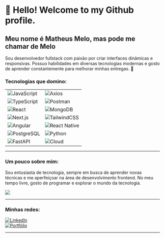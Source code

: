 # 👋 Hello! Welcome to my Github profile.
## Meu nome é Matheus Melo, mas pode me chamar de Melo

Sou desenvolvedor fullstack com paixão por criar interfaces dinâmicas e responsivas. Possuo habilidades em diversas tecnologias modernas e gosto de aprender constantemente para melhorar minhas entregas. 🚀

### Tecnologias que domino:

|                                                                          |                                                                           |
| ------------------------------------------------------------------------ | ------------------------------------------------------------------------- |
| ![JavaScript](https://img.shields.io/badge/JavaScript-F7DF1E?style=for-the-badge&logo=javascript&logoColor=black) | ![Axios](https://img.shields.io/badge/Axios-5A29E4?style=for-the-badge&logo=axios&logoColor=white) |
| ![TypeScript](https://img.shields.io/badge/TypeScript-007ACC?style=for-the-badge&logo=typescript&logoColor=white) | ![Postman](https://img.shields.io/badge/Postman-FF6C37?style=for-the-badge&logo=postman&logoColor=white) |
| ![React](https://img.shields.io/badge/React-20232A?style=for-the-badge&logo=react&logoColor=61DAFB) | ![MongoDB](https://img.shields.io/badge/MongoDB-47A248?style=for-the-badge&logo=mongodb&logoColor=white) |
| ![Next.js](https://img.shields.io/badge/Next.js-000000?style=for-the-badge&logo=nextdotjs&logoColor=white) | ![TailwindCSS](https://img.shields.io/badge/TailwindCSS-38B2AC?style=for-the-badge&logo=tailwind-css&logoColor=white) |
| ![Angular](https://img.shields.io/badge/Angular-DD0031?style=for-the-badge&logo=angular&logoColor=white) | ![React Native](https://img.shields.io/badge/React_Native-20232A?style=for-the-badge&logo=react&logoColor=61DAFB) |
| ![PostgreSQL](https://img.shields.io/badge/PostgreSQL-336791?style=for-the-badge&logo=postgresql&logoColor=white) | ![Python](https://img.shields.io/badge/Python-3776AB?style=for-the-badge&logo=python&logoColor=white) |
| ![FastAPI](https://img.shields.io/badge/FastAPI-009688?style=for-the-badge&logo=fastapi&logoColor=white) | ![Cloud](https://img.shields.io/badge/Cloud-000000?style=for-the-badge&logo=cloud&logoColor=white) |

---

### Um pouco sobre mim:

Sou entusiasta de tecnologia, sempre em busca de aprender novas técnicas e me aperfeiçoar na área de desenvolvimento frontend. No meu tempo livre, gosto de programar e explorar o mundo da tecnologia.

![](https://github-readme-stats.vercel.app/api/top-langs/?username=mtsmelo95&theme=radical&hide_border=true&include_all_commits=false&count_private=false&layout=compact)

---

### Minhas redes:

[![LinkedIn](https://img.shields.io/badge/LinkedIn-MatheusMelo-blue?style=for-the-badge&logo=linkedin)](https://www.linkedin.com)  
[![Portfólio](https://img.shields.io/badge/Portfólio-matheusmelodev.com.br-black?style=for-the-badge&logo=website)](https://matheusmelodev.com.br)

---
